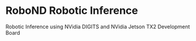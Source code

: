 # RoboND Robotic Inference

Robotic Inference using NVidia DIGITS and NVidia Jetson TX2 Development Board

